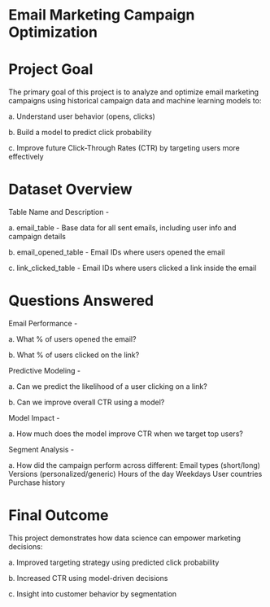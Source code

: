 # Email Marketing Campaign Optimization
# Project Goal
The primary goal of this project is to analyze and optimize email marketing campaigns using historical campaign data and machine learning models to:

a. Understand user behavior (opens, clicks)

b. Build a model to predict click probability

c. Improve future Click-Through Rates (CTR) by targeting users more effectively

# Dataset Overview
Table Name and Description - 

a. email_table - Base data for all sent emails, including user info and campaign details

b. email_opened_table - Email IDs where users opened the email

c. link_clicked_table - Email IDs where users clicked a link inside the email

# Questions Answered
Email Performance -

a. What % of users opened the email?

b. What % of users clicked on the link?

Predictive Modeling -

a. Can we predict the likelihood of a user clicking on a link?

b. Can we improve overall CTR using a model?

Model Impact -

a. How much does the model improve CTR when we target top users?

Segment Analysis -

a. How did the campaign perform across different:
Email types (short/long)
Versions (personalized/generic)
Hours of the day
Weekdays
User countries
Purchase history

# Final Outcome
This project demonstrates how data science can empower marketing decisions:

  a. Improved targeting strategy using predicted click probability

  b. Increased CTR using model-driven decisions

  c. Insight into customer behavior by segmentation
